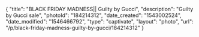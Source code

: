 {
    "title": "BLACK FRIDAY MADNESS|| Guilty by Gucci",
    "description": "Guilty by Gucci sale",
    "photoId": "184214312",
    "date_created": "1543002524",
    "date_modified": "1546466792",
    "type": "captivate",
    "layout": "photo",
    "url": "\/p\/black-friday-madness-guilty-by-gucci\/184214312"
}